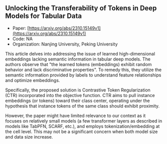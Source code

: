 ## Unlocking the Transferability of Tokens in Deep Models for Tabular Data

- Paper: [https://arxiv.org/abs/2310.15149v1](https://arxiv.org/abs/2310.15149v1)
- Code: NA
- Organization: Nanjing University, Peking University

This article delves into addressing the issue of learned high-dimensional embeddings lacking semantic information in tabular deep models. The authors observe that "the learned tokens (embeddings) exhibit random behavior and lack discriminative properties". To remedy this, they utilize the semantic information provided by labels to understand feature relationships and optimize embeddings.

Specifically, the proposed solution is Contrastive Token Regularization (CTR) incorporated into the objective function. CTR aims to pull instance embeddings (or tokens) toward their class center, operating under the hypothesis that instance tokens of the same class should exhibit proximity.

However, the paper might have limited relevance to our context as it focuses on relatively small models (a few transformer layers as described in models like TabPFN, SCARF, etc.), and employs tokenization/embedding at the cell level. This may not be a significant concern when both model size and data size increase.